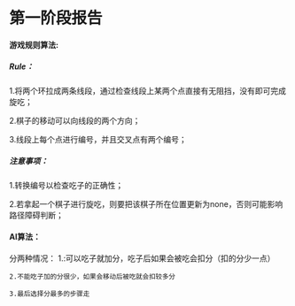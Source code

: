 # 第一阶段报告

#### 游戏规则算法:
  ##### Rule：
  1.将两个环拉成两条线段，通过检查线段上某两个点直接有无阻挡，没有即可完成旋吃；

  2.棋子的移动可以向线段的两个方向；

  3.线段上每个点进行编号，并且交叉点有两个编号；

  ##### 注意事项：
  1.转换编号以检查吃子的正确性；

  2.若拿起一个棋子进行旋吃，则要把该棋子所在位置更新为none，否则可能影响路径障碍判断；

#### AI算法：
   分两种情况：
    1.:可以吃子就加分，吃子后如果会被吃会扣分（扣的分少一点）

    2.不能吃子加的分很少，如果会移动后被吃就会扣较多分

    3.最后选择分最多的步骤走

